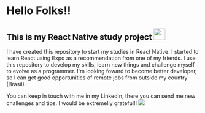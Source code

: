 # Hello Folks!!
## This is my React Native study project <img src="https://cdn.jsdelivr.net/gh/devicons/devicon@latest/icons/react/react-original.svg" width="30" height="30" />

I have created this repository to start my studies in React Native.
I started to learn React using Expo as a recommendation from one of my friends.
I use this repository to develop my skills, learn new things and challenge myself to evolve as a programmer.
I'm looking foward to become better developer, so I can get good opportunities of remote jobs from outside my country (Brasil).

You can keep in touch with me in my LinkedIn, there you can send me new challenges and tips. I would be extremelly grateful!! <a href="https://www.linkedin.com/in/cadmo-nascimento-27023a162/"><img src="https://cdn.jsdelivr.net/gh/devicons/devicon@latest/icons/linkedin/linkedin-original.svg" /></a>
